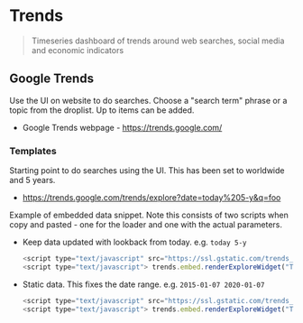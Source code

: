 # Trends
> Timeseries dashboard of trends around web searches, social media and economic indicators

## Google Trends

Use the UI on website to do searches. Choose a "search term" phrase or a topic from the droplist. Up to items can be added.

- Google Trends webpage - https://trends.google.com/

### Templates

Starting point to do searches using the UI. This has been set to worldwide and 5 years.

- https://trends.google.com/trends/explore?date=today%205-y&q=foo

Example of embedded data snippet. Note this consists of two scripts when copy and pasted - one for the loader and one with the actual parameters.

- Keep data updated with lookback from today. e.g. `today 5-y`
    ```javascript
    <script type="text/javascript" src="https://ssl.gstatic.com/trends_nrtr/2051_RC11/embed_loader.js"></script>
    <script type="text/javascript"> trends.embed.renderExploreWidget("TIMESERIES", {"comparisonItem":[{"keyword":"foo","geo":"","time":"today 5-y"}],"category":0,"property":""}, {"exploreQuery":"date=today%205-y&q=foo","guestPath":"https://trends.google.com:443/trends/embed/"}); </script> 
    ```
- Static data. This fixes the date range. e.g. `2015-01-07 2020-01-07`
    ```javascript
    <script type="text/javascript" src="https://ssl.gstatic.com/trends_nrtr/2051_RC11/embed_loader.js"></script>
    <script type="text/javascript"> trends.embed.renderExploreWidget("TIMESERIES", {"comparisonItem":[{"keyword":"foo","geo":"","time":"2015-01-07 2020-01-07"}],"category":0,"property":""}, {"exploreQuery":"date=today%205-y&q=foo","guestPath":"https://trends.google.com:443/trends/embed/"}); </script>
    ```
